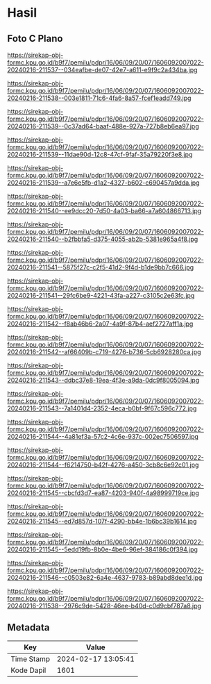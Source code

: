 # Hasil

## Foto C Plano

https://sirekap-obj-formc.kpu.go.id/b9f7/pemilu/pdpr/16/06/09/20/07/1606092007022-20240216-211537--034eafbe-de07-42e7-a611-e9f9c2a434ba.jpg

https://sirekap-obj-formc.kpu.go.id/b9f7/pemilu/pdpr/16/06/09/20/07/1606092007022-20240216-211538--003e1811-71c6-4fa6-8a57-fcef1eadd749.jpg

https://sirekap-obj-formc.kpu.go.id/b9f7/pemilu/pdpr/16/06/09/20/07/1606092007022-20240216-211539--0c37ad64-baaf-488e-927a-727b8eb6ea97.jpg

https://sirekap-obj-formc.kpu.go.id/b9f7/pemilu/pdpr/16/06/09/20/07/1606092007022-20240216-211539--11dae90d-12c8-47cf-9faf-35a79220f3e8.jpg

https://sirekap-obj-formc.kpu.go.id/b9f7/pemilu/pdpr/16/06/09/20/07/1606092007022-20240216-211539--a7e6e5fb-d1a2-4327-b602-c690457a9dda.jpg

https://sirekap-obj-formc.kpu.go.id/b9f7/pemilu/pdpr/16/06/09/20/07/1606092007022-20240216-211540--ee9dcc20-7d50-4a03-ba66-a7a604866713.jpg

https://sirekap-obj-formc.kpu.go.id/b9f7/pemilu/pdpr/16/06/09/20/07/1606092007022-20240216-211540--b2fbbfa5-d375-4055-ab2b-5381e965a4f8.jpg

https://sirekap-obj-formc.kpu.go.id/b9f7/pemilu/pdpr/16/06/09/20/07/1606092007022-20240216-211541--5875f27c-c2f5-41d2-9f4d-b1de9bb7c666.jpg

https://sirekap-obj-formc.kpu.go.id/b9f7/pemilu/pdpr/16/06/09/20/07/1606092007022-20240216-211541--29fc6be9-4221-43fa-a227-c3105c2e63fc.jpg

https://sirekap-obj-formc.kpu.go.id/b9f7/pemilu/pdpr/16/06/09/20/07/1606092007022-20240216-211542--f8ab46b6-2a07-4a9f-87b4-aef2727aff1a.jpg

https://sirekap-obj-formc.kpu.go.id/b9f7/pemilu/pdpr/16/06/09/20/07/1606092007022-20240216-211542--af66409b-c719-4276-b736-5cb6928280ca.jpg

https://sirekap-obj-formc.kpu.go.id/b9f7/pemilu/pdpr/16/06/09/20/07/1606092007022-20240216-211543--ddbc37e8-19ea-4f3e-a9da-0dc9f8005094.jpg

https://sirekap-obj-formc.kpu.go.id/b9f7/pemilu/pdpr/16/06/09/20/07/1606092007022-20240216-211543--7a1401d4-2352-4eca-b0bf-9f67c596c772.jpg

https://sirekap-obj-formc.kpu.go.id/b9f7/pemilu/pdpr/16/06/09/20/07/1606092007022-20240216-211544--4a81ef3a-57c2-4c6e-937c-002ec7506597.jpg

https://sirekap-obj-formc.kpu.go.id/b9f7/pemilu/pdpr/16/06/09/20/07/1606092007022-20240216-211544--f6214750-b42f-4276-a450-3cb8c6e92c01.jpg

https://sirekap-obj-formc.kpu.go.id/b9f7/pemilu/pdpr/16/06/09/20/07/1606092007022-20240216-211545--cbcfd3d7-ea87-4203-940f-4a98999719ce.jpg

https://sirekap-obj-formc.kpu.go.id/b9f7/pemilu/pdpr/16/06/09/20/07/1606092007022-20240216-211545--ed7d857d-107f-4290-bb4e-1b6bc39b1614.jpg

https://sirekap-obj-formc.kpu.go.id/b9f7/pemilu/pdpr/16/06/09/20/07/1606092007022-20240216-211545--5edd19fb-8b0e-4be6-96ef-384186c0f394.jpg

https://sirekap-obj-formc.kpu.go.id/b9f7/pemilu/pdpr/16/06/09/20/07/1606092007022-20240216-211546--c0503e82-6a4e-4637-9783-b89abd8dee1d.jpg

https://sirekap-obj-formc.kpu.go.id/b9f7/pemilu/pdpr/16/06/09/20/07/1606092007022-20240216-211538--2976c9de-5428-46ee-b40d-c0d9cbf787a8.jpg


## Metadata

| Key        | Value               |
| ---------- | ------------------- |
| Time Stamp | 2024-02-17 13:05:41 |
| Kode Dapil | 1601                |



